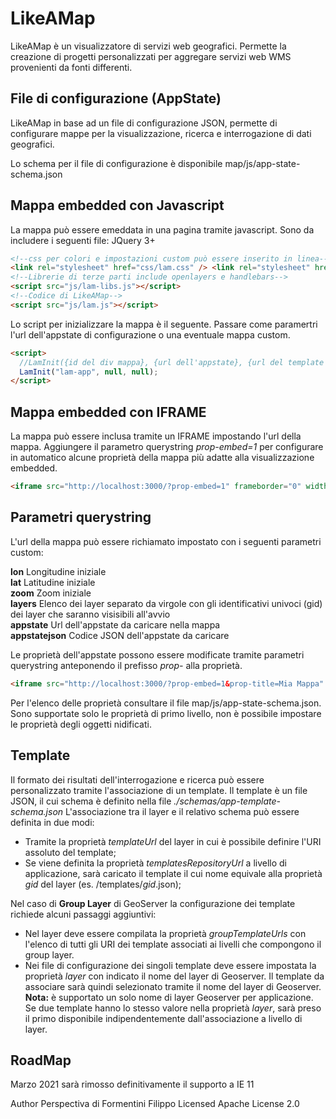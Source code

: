 # LikeAMap

LikeAMap è un visualizzatore di servizi web geografici. Permette la creazione di progetti personalizzati per aggregare servizi web WMS provenienti da fonti differenti.

## File di configurazione (AppState)

LikeAMap in base ad un file di configurazione JSON, permette di configurare mappe per la visualizzazione, ricerca e interrogazione di dati geografici.

Lo schema per il file di configurazione è disponibile map/js/app-state-schema.json

## Mappa embedded con Javascript

La mappa può essere emeddata in una pagina tramite javascript.
Sono da includere i seguenti file:
JQuery 3+

```html
<!--css per colori e impostazioni custom può essere inserito in linea-->
<link rel="stylesheet" href="css/lam.css" /> <link rel="stylesheet" href="css/lam-variables.css" />
<!--Librerie di terze parti include openlayers e handlebars-->
<script src="js/lam-libs.js"></script>
<!--Codice di LikeAMap-->
<script src="js/lam.js"></script>
```

Lo script per inizializzare la mappa è il seguente. Passare come paramertri l'url dell'appstate di configurazione o una eventuale mappa custom.

```html
<script>
  //LamInit({id del div mappa}, {url dell'appstate}, {url del template mappa});
  LamInit("lam-app", null, null);
</script>
```

## Mappa embedded con IFRAME

La mappa può essere inclusa tramite un IFRAME impostando l'url della mappa. Aggiungere il parametro querystring _prop-embed=1_ per configurare in automatico alcune proprietà della mappa più adatte alla visualizzazione embedded.

```html
<iframe src="http://localhost:3000/?prop-embed=1" frameborder="0" width="500" height="600"></iframe>
```

## Parametri querystring

L'url della mappa può essere richiamato impostato con i seguenti parametri custom:

**lon** Longitudine iniziale  
**lat** Latitudine iniziale  
**zoom** Zoom iniziale  
**layers** Elenco dei layer separato da virgole con gli identificativi univoci (gid) dei layer che saranno visisibili all'avvio  
**appstate** Url dell'appstate da caricare nella mappa  
**appstatejson** Codice JSON dell'appstate da caricare

Le proprietà dell'appstate possono essere modificate tramite parametri querystring anteponendo il prefisso _prop-_ alla proprietà.

```html
<iframe src="http://localhost:3000/?prop-embed=1&prop-title=Mia Mappa" frameborder="0" width="500" height="600"></iframe>
```

Per l'elenco delle proprietà consultare il file map/js/app-state-schema.json. Sono supportate solo le proprietà di primo livello, non è possibile impostare le proprietà degli oggetti nidificati.

## Template

Il formato dei risultati dell'interrogazione e ricerca può essere personalizzato tramite l'associazione di un template. Il template è un file JSON, il cui schema è definito nella file _./schemas/app-template-schema.json_
L'associazione tra il layer e il relativo schema può essere definita in due modi:

- Tramite la proprietà _templateUrl_ del layer in cui è possibile definire l'URI assoluto del template;
- Se viene definita la proprietà _templatesRepositoryUrl_ a livello di applicazione, sarà caricato il template il cui nome equivale alla proprietà _gid_ del layer (es. /templates/_gid_.json);

Nel caso di **Group Layer** di GeoServer la configurazione dei template richiede alcuni passaggi aggiuntivi:

- Nel layer deve essere compilata la proprietà _groupTemplateUrls_ con l'elenco di tutti gli URI dei template associati ai livelli che compongono il group layer.
- Nei file di configurazione dei singoli template deve essere impostata la proprietà _layer_ con indicato il nome del layer di Geoserver.
  Il template da associare sarà quindi selezionato tramite il nome del layer di Geoserver.
  **Nota:** è supportato un solo nome di layer Geoserver per applicazione. Se due template hanno lo stesso valore nella proprietà _layer_, sarà preso il primo disponibile indipendentemente dall'associazione a livello di layer.

## RoadMap

Marzo 2021 sarà rimosso definitivamente il supporto a IE 11

Author Perspectiva di Formentini Filippo
Licensed Apache License 2.0
